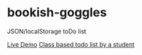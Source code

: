 # bookish-goggles

JSON/localStorage toDo list


[Live Demo](https://purplebearddan.github.io/bookish-goggles/)
[Class based todo list by a student](https://github.com/BykuTom/bookish-goggles)